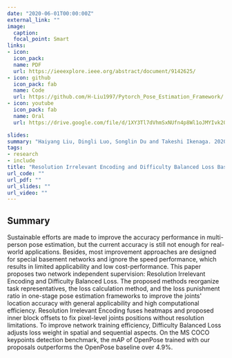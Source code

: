 ```yaml
---
date: "2020-06-01T00:00:00Z"
external_link: ""
image:
  caption:
  focal_point: Smart
links:
- icon: 
  icon_pack: 
  name: PDF
  url: https://ieeexplore.ieee.org/abstract/document/9142625/
- icon: github
  icon_pack: fab
  name: Code
  url: https://github.com/H-Liu1997/Pytorch_Pose_Estimation_Framework/
- icon: youtube
  icon_pack: fab
  name: Oral
  url: https://drive.google.com/file/d/1XY3Tl7dVhmSxNUfn4p8Wl1oJMYIvk2Qa/view/

slides:
summary: "Haiyang Liu, Dingli Luo, Songlin Du and Takeshi Ikenaga. 2020 13th International Conference on Human System Interaction (HSI)"
tags:
- research
- include
title: "Resolution Irrelevant Encoding and Difficulty Balanced Loss Based Network Independent Supervision for Multi-Person Pose Estimation"
url_code: ""
url_pdf: ""
url_slides: ""
url_video: ""
---
```


## Summary
Sustainable efforts are made to improve the accuracy performance in multi-person pose estimation, but the current accuracy is still not enough for real-world applications. Besides, most improvement approaches are designed for special basement networks and ignore the speed performance, which results in limited applicability and low cost-performance. This paper proposes two network independent supervision: Resolution Irrelevant Encoding and Difficulty Balanced Loss. The proposed methods reorganize task representatives, the loss calculation method, and the loss punishment ratio in one-stage pose estimation frameworks to improve the joints' location accuracy with general applicability and high computational efficiency. Resolution Irrelevant Encoding fuses heatmaps and proposed inner block offsets to fix pixel-level joints positions without resolution limitations. To improve network training efficiency, Difficulty Balanced Loss adjusts loss weight in spatial and sequential aspects. On the MS COCO keypoints detection benchmark, the mAP of OpenPose trained with our proposals outperforms the OpenPose baseline over 4.9%.
